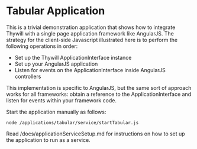Tabular Application
===================

This is a trivial demonstration application that shows how to integrate
Thywill with a single page application framework like AngularJS. The strategy
for the client-side Javascript illustrated here is to perform the following
operations in order:

  * Set up the Thywill ApplicationInterface instance
  * Set up your AngularJS application
  * Listen for events on the ApplicationInterface inside AngularJS controllers

This implementation is specific to AngularJS, but the same sort of approach
works for all frameworks: obtain a reference to the ApplicationInterface and
listen for events within your framework code.

Start the application manually as follows:

    node /applications/tabular/service/startTabular.js

Read /docs/applicationServiceSetup.md for instructions on how to set up the
application to run as a service.
